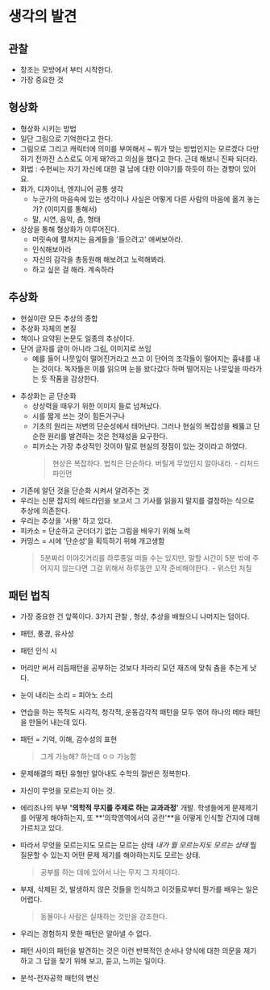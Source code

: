 # 생각의 발견

## 관찰

- 창조는 모방에서 부터 시작한다.
- 가장 중요한 것

## 형상화

- 형상화 시키는 방법
- 일단 그림으로 기억한다고 한다.
- 그림으로 그리고 캐릭터에 의미를 부여해서 ~ 뭐가 맞는 방법인지는 모르겠다 다만 하기 전까진 스스로도 이게 돼?라고 의심을 했다고 한다. 근데 해보니 진짜 되더라.
- 화법 : 수현씨는 자기 자신에 대한 걸 남에 대한 이야기를 하듯이 하는 경향이 있어요.
- 화가, 디자이너, 엔지니어 공통 생각
  - 누군가의 마음속에 있는 생각이나 사실은 어떻게 다른 사람의 마음에 옮겨 놓는가? (이미지를 통해서)
  - 말, 시연, 음악, 츰, 형태
- 상상을 통해 형상화가 이루어진다.
  - 머릿속에 펼쳐지는 음계들을 '들으려고' 애써보아라.
  - 인식해보아라
  - 자신의 감각을 총동원해 해보려고 노력해봐라.
  - 하고 싶은 걸 해라. 계속하라

## 추상화

- 현실이란 모든 추상의 종합
- 추상화 자체의 본질
- 책이나 요약된 논문도 일종의 추상이다.
- 단어 글자를 글이 아니라 그림, 이미지로 쓰임
  - 예를 들어 나뭇잎이 떨어진거라고 쓰고 이 단어의 조각들이 떨어지는 흉내를 내는 것이다. 독자들은 이를 읽으며 눈을 왔다갔다 하며 떨어지는 나뭇잎을 따라가는 듯 작품을 감상한다.

* 추상화는 곧 단순화
  - 상상력을 때우기 위한 이미지 들로 넘쳐났다.
  - 시를 짧게 쓰는 것이 힘든거구나
  - 기초의 원리는 저변의 단순성에서 태어난다. 그러나 현실의 복잡성을 꿰뚫고 단순한 원리를 발견하는 것은 천재성을 요구한다.
  - 피카소는 가장 추상적인 것이야 말로 현실의 정점이 있는 것이라고 하였다.
    > 현상은 복잡하다. 법칙은 단순하다. 버릴게 무었인지 알아내라. - 리처드 파인먼

- 기존에 알던 것을 단순화 시켜서 알려주는 것
- 우리는 신문 잡지의 헤드라인을 보고서 그 기사를 읽을지 말지를 결정하는 식으로 추상에 의존한다.
- 우리는 추상을 '사용' 하고 있다.
- 피카소 = 단순하고 군더더기 없는 그림을 배우기 위해 노력
- 커밍스 = 시에 '단순성'을 획득하기 위해 개고생함
  > 5분짜리 이야깃거리를 하루종일 떠들 수는 있지만, 말할 시간이 5분 밖에 주어지지 않는다면 그걸 위해서 하루동안 꼬작 준비해야한다. - 위스턴 처칠

## 패턴 법칙

- 가장 중요한 건 앞쪽이다. 3가지 관찰 , 형상, 추상을 배웠으니 나머지는 덤이다.
- 패턴, 풍경, 유사성
- 패턴 인식 시
- 머리만 써서 리듬패턴을 공부하는 것보다 차라리 모던 재즈에 맞춰 춤을 추는게 낫다.
- 눈이 내리는 소리 = 피아노 소리
- 연습을 하는 목적도 시각적, 청각적, 운동감각적 패턴을 모두 엮어 하나의 메타 패턴을 만들어 내는데 있다.
- 패턴 = 기억, 이해, 감수성의 표현
  > 그게 가능해? 하는데 ㅇㅇ 가능함
- 문제해결의 패턴 유형만 알아내도 수학의 절반은 정복한다.
- 자신이 무엇을 모르는지 아는 것.
- 에리조나의 부부 **'의학적 무지를 주제로 하는 교과과정'** 개발. 학생들에게 문제제기를 어떻게 해야하는지, 또 **'의학영역에서의 공란'**을 어떻게 인식할 건지에 대해 가르치고 있다.
- 따라서 무엇을 모르는지도 모르는 모르는 상태 _내가 뭘 모르는지도 모르는 상태_ 뭘 질문할 수 있는지 어떤 문제 제기를 해야하는지도 모르는 상태.

  > 공부를 하는 데에 있어서 나는 무지 그 자체이다.

- 부재, 삭제된 것, 발생하지 않은 것들을 인식하고 이것들로부터 뭔가를 배우는 일은 어렵다.

  > 동물이나 사람은 실재하는 것만을 강조한다.

- 우리는 경험하지 못한 패턴은 알아낼 수 없다.
- 패턴 사이의 패턴을 발견하는 것은 이런 반복적인 순서나 양식에 대한 의문을 제기 하고 그 답을 찾기 위해 보고, 듣고, 느끼는 일이다.
- 분석-전자공학 패턴의 변신
